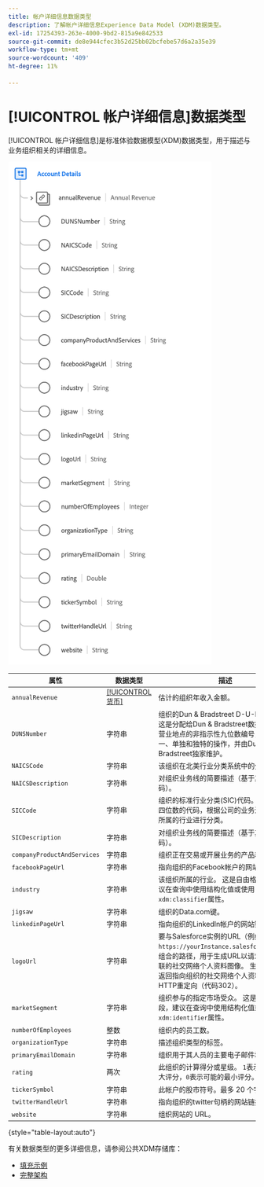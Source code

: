 ```yaml
---
title: 帐户详细信息数据类型
description: 了解帐户详细信息Experience Data Model (XDM)数据类型。
exl-id: 17254393-263e-4000-9bd2-815a9e842533
source-git-commit: de8e944cfec3b52d25bb02bcfebe57d6a2a35e39
workflow-type: tm+mt
source-wordcount: '409'
ht-degree: 11%

---
```


# [!UICONTROL 帐户详细信息]数据类型

[!UICONTROL 帐户详细信息]是标准体验数据模型(XDM)数据类型，用于描述与业务组织相关的详细信息。

![数据类型结构](../images/data-types/account-details.png)

| 属性 | 数据类型 | 描述 |
| --- | --- | --- |
| `annualRevenue` | [[!UICONTROL 货币]](./currency.md) | 估计的组织年收入金额。 |
| `DUNSNumber` | 字符串 | 组织的Dun &amp; Bradstreet D-U-N-S编号。 这是分配给Dun &amp; Bradstreet数据库中每个营业地点的非指示性九位数编号，具有唯一、单独和独特的操作，并由Dun &amp; Bradstreet独家维护。 |
| `NAICSCode` | 字符串 | 该组织在北美行业分类系统中的分类。 |
| `NAICSDescription` | 字符串 | 对组织业务线的简要描述（基于其NAICS代码）。 |
| `SICCode` | 字符串 | 组织的标准行业分类(SIC)代码。 这是一个四位数的代码，根据公司的业务活动对公司所属的行业进行分类。 |
| `SICDescription` | 字符串 | 对组织业务线的简要描述（基于其SIC代码）。 |
| `companyProductAndServices` | 字符串 | 组织正在交易或开展业务的产品和服务。 |
| `facebookPageUrl` | 字符串 | 指向组织的Facebook帐户的网站链接。 |
| `industry` | 字符串 | 该组织所属的行业。 这是自由格式字段，建议在查询中使用结构化值或使用`xdm:classifier`属性。 |
| `jigsaw` | 字符串 | 组织的Data.com键。 |
| `linkedinPageUrl` | 字符串 | 指向组织的LinkedIn帐户的网站链接。 |
| `logoUrl` | 字符串 | 要与Salesforce实例的URL（例如`https://yourInstance.salesforce.com/`）组合的路径，用于生成URL以请求与组织关联的社交网络个人资料图像。 生成的URL会返回指向组织的社交网络个人资料图像的HTTP重定向（代码302）。 |
| `marketSegment` | 字符串 | 组织参与的指定市场受众。 这是自由格式字段，建议在查询中使用结构化值或使用`xdm:identifier`属性。 |
| `numberOfEmployees` | 整数 | 组织内的员工数。 |
| `organizationType` | 字符串 | 描述组织类型的标签。 |
| `primaryEmailDomain` | 字符串 | 组织用于其人员的主要电子邮件域。 |
| `rating` | 两次 | 此组织的计算得分或星级。 `1`表示可能的最大评分，`0`表示可能的最小评分。 |
| `tickerSymbol` | 字符串 | 此帐户的股市符号。最多 20 个字符。 |
| `twitterHandleUrl` | 字符串 | 指向组织的twitter句柄的网站链接。 |
| `website` | 字符串 | 组织网站的 URL。 |

{style="table-layout:auto"}

有关数据类型的更多详细信息，请参阅公共XDM存储库：

* [填充示例](https://github.com/adobe/xdm/blob/master/components/datatypes/b2b/account-organization.example.1.json)
* [完整架构](https://github.com/adobe/xdm/blob/master/components/datatypes/b2b/account-organization.schema.json)
